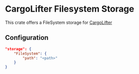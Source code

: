 # CargoLifter Filesystem Storage #

This crate offers a FileSystem storage for [CargoLifter](https://github.com/cemoktra/cargolifter)

## Configuration ##

```json
"storage": {
    "FileSystem": {
        "path": "<path>"
    }
}
```